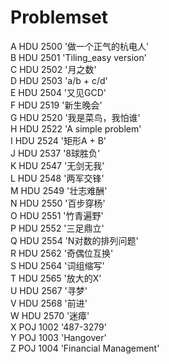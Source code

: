 # Problemset

A 	HDU 2500 	'做一个正气的杭电人'  
B 	HDU 2501 	'Tiling_easy version'  
C 	HDU 2502 	'月之数'  
D 	HDU 2503 	'a/b + c/d'  
E 	HDU 2504 	'又见GCD'  
F 	HDU 2519 	'新生晚会'  
G 	HDU 2520 	'我是菜鸟，我怕谁'  
H 	HDU 2522 	'A simple problem'  
I 	HDU 2524 	'矩形A + B'  
J 	HDU 2537 	'8球胜负'  
K 	HDU 2547 	'无剑无我'  
L 	HDU 2548 	'两军交锋'  
M   HDU 2549 	'壮志难酬'  
N 	HDU 2550 	'百步穿杨'  
O 	HDU 2551 	'竹青遍野'  
P 	HDU 2552 	'三足鼎立'  
Q 	HDU 2554 	'N对数的排列问题'  
R 	HDU 2562 	'奇偶位互换'  
S 	HDU 2564 	'词组缩写'  
T 	HDU 2565 	'放大的X'  
U 	HDU 2567 	'寻梦'  
V 	HDU 2568 	'前进'  
W 	HDU 2570 	'迷瘴'  
X 	POJ 1002 	'487-3279'  
Y 	POJ 1003 	'Hangover'  
Z 	POJ 1004 	'Financial Management'   
